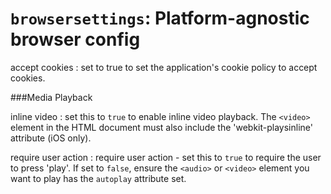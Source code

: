 ``browsersettings``: Platform-agnostic browser config
=====================================================

accept cookies
:	set to true to set the application's cookie policy to accept cookies.

###Media Playback

inline video
:	set this to `true` to enable inline video playback. The `<video>` element in the HTML document must also include the 'webkit-playsinline' attribute (iOS only).


require user action
:	require user action - set this to `true` to require the user to press 'play'. If set to `false`, ensure the `<audio>` or `<video>` element you want to play has the `autoplay` attribute set.